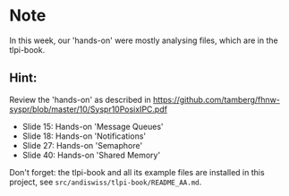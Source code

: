 # Note

In this week, our 'hands-on' were mostly analysing files, which are in the 
tlpi-book.

## Hint: 
Review the 'hands-on' as described in https://github.com/tamberg/fhnw-syspr/blob/master/10/Syspr10PosixIPC.pdf

- Slide 15: Hands-on 'Message Queues'
- Slide 18: Hands-on 'Notifications'
- Slide 27: Hands-on 'Semaphore'
- Slide 40: Hands-on 'Shared Memory'

Don't forget: the tlpi-book and all its example files are installed in this project, see 
`src/andiswiss/tlpi-book/README_AA.md`.


